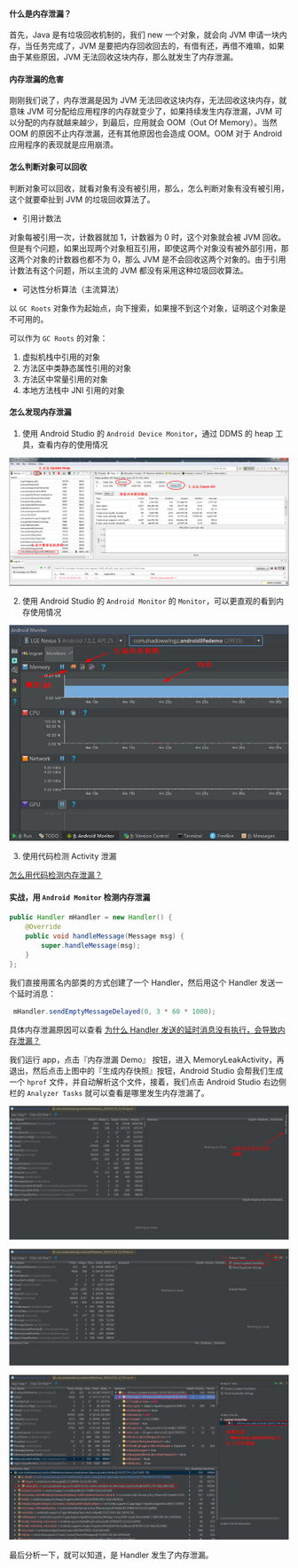 #### 什么是内存泄漏？

首先，Java 是有垃圾回收机制的，我们 new 一个对象，就会向 JVM 申请一块内存，当任务完成了，JVM 是要把内存回收回去的，有借有还，再借不难嘛，如果由于某些原因，JVM 无法回收这块内存，那么就发生了内存泄漏。

#### 内存泄漏的危害

刚刚我们说了，内存泄漏是因为 JVM 无法回收这块内存，无法回收这块内存，就意味 JVM 可分配给应用程序的内存就变少了，如果持续发生内存泄漏，JVM 可以分配的内存就越来越少，到最后，应用就会 OOM（Out Of Memory）。当然 OOM 的原因不止内存泄漏，还有其他原因也会造成 OOM。OOM 对于 Android 应用程序的表现就是应用崩溃。

#### 怎么判断对象可以回收

判断对象可以回收，就看对象有没有被引用，那么，怎么判断对象有没有被引用，这个就要牵扯到 JVM 的垃圾回收算法了。

- 引用计数法

对象每被引用一次，计数器就加 1，计数器为 0 时，这个对象就会被 JVM 回收。但是有个问题，如果出现两个对象相互引用，即使这两个对象没有被外部引用，那这两个对象的计数器也都不为 0，那么 JVM 是不会回收这两个对象的。由于引用计数法有这个问题，所以主流的 JVM 都没有采用这种垃圾回收算法。

- 可达性分析算法（主流算法）

以 `GC Roots` 对象作为起始点，向下搜索，如果搜不到这个对象，证明这个对象是不可用的。

可以作为 `GC Roots` 的对象：

1. 虚拟机栈中引用的对象
2. 方法区中类静态属性引用的对象
3. 方法区中常量引用的对象
4. 本地方法栈中 JNI 引用的对象

#### 怎么发现内存泄漏 ####

1. 使用 Android Studio 的 `Android Device Monitor`，通过 DDMS 的 heap 工具，查看内存的使用情况

![](art/1.png)

2. 使用 Android Studio 的 `Android Monitor` 的 `Monitor`，可以更直观的看到内存使用情况

![](art/2.png)

3. 使用代码检测 Activity 泄漏

[怎么用代码检测内存泄漏？](https://github.com/shadowwingz/AndroidLife/blob/master/article/handler_memory_leak/handler_memory_leak.md#%E6%80%8E%E4%B9%88%E7%94%A8%E4%BB%A3%E7%A0%81%E6%A3%80%E6%B5%8B%E5%86%85%E5%AD%98%E6%B3%84%E6%BC%8F)

#### 实战，用 `Android Monitor` 检测内存泄漏 ####

```java
public Handler mHandler = new Handler() {
    @Override
    public void handleMessage(Message msg) {
        super.handleMessage(msg);
    }
};
```

我们直接用匿名内部类的方式创建了一个 Handler，然后用这个 Handler 发送一个延时消息：

```java
 mHandler.sendEmptyMessageDelayed(0, 3 * 60 * 1000);
```

具体内存泄漏原因可以查看 [为什么 Handler 发送的延时消息没有执行，会导致内存泄漏？](https://github.com/shadowwingz/AndroidLife/blob/master/article/handler_memory_leak/handler_memory_leak.md#%E4%B8%BA%E4%BB%80%E4%B9%88-handler-%E5%8F%91%E9%80%81%E7%9A%84%E5%BB%B6%E6%97%B6%E6%B6%88%E6%81%AF%E6%B2%A1%E6%9C%89%E6%89%A7%E8%A1%8C%E4%BC%9A%E5%AF%BC%E8%87%B4%E5%86%85%E5%AD%98%E6%B3%84%E6%BC%8F)

我们运行 app，点击『内存泄漏 Demo』 按钮，进入 MemoryLeakActivity，再退出，然后点击上图中的『生成内存快照』按钮，Android Studio 会帮我们生成一个 `hprof` 文件，并自动解析这个文件，接着，我们点击 Android Studio 右边侧栏的 `Analyzer Tasks` 就可以查看是哪里发生内存泄漏了。

![](art/3.png)

![](art/4.png)

![](art/5.png)

最后分析一下，就可以知道，是 Handler 发生了内存泄漏。